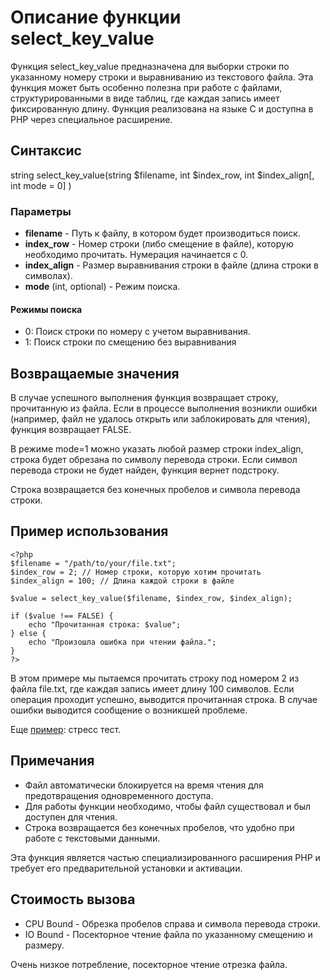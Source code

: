 # Описание функции select_key_value

Функция select_key_value предназначена для выборки строки по указанному номеру строки и выравниванию из текстового файла. Эта функция может быть особенно полезна при работе с файлами, структурированными в виде таблиц, где каждая запись имеет фиксированную длину. Функция реализована на языке C и доступна в PHP через специальное расширение.





## Синтаксис

string select_key_value(string $filename, int $index_row, int $index_align[, int mode = 0] )


### Параметры

- **filename** - Путь к файлу, в котором будет производиться поиск.
- **index_row** - Номер строки (либо смещение в файле), которую необходимо прочитать. Нумерация начинается с 0.
- **index_align** - Размер выравнивания строки в файле (длина строки в символах).
- **mode** (int, optional) - Режим поиска.


#### Режимы поиска
- 0: Поиск строки по номеру с учетом выравнивания.
- 1: Поиск строки по смещению без выравнивания

## Возвращаемые значения

В случае успешного выполнения функция возвращает строку, прочитанную из файла. Если в процессе выполнения возникли ошибки (например, файл не удалось открыть или заблокировать для чтения), функция возвращает FALSE.

В режиме mode=1 можно указать любой размер строки index_align, строка будет обрезана по символу перевода строки. Если символ перевода строки не будет найден, функция вернет подстроку.

Строка возвращается без конечных пробелов и символа перевода строки.


## Пример использования
```
<?php
$filename = "/path/to/your/file.txt";
$index_row = 2; // Номер строки, которую хотим прочитать
$index_align = 100; // Длина каждой строки в файле

$value = select_key_value($filename, $index_row, $index_align);

if ($value !== FALSE) {
    echo "Прочитанная строка: $value";
} else {
    echo "Произошла ошибка при чтении файла.";
}
?>
```

В этом примере мы пытаемся прочитать строку под номером 2 из файла file.txt, где каждая запись имеет длину 100 символов. Если операция проходит успешно, выводится прочитанная строка. В случае ошибки выводится сообщение о возникшей проблеме.

Еще [пример](/test/test.php): стресс тест.

## Примечания

- Файл автоматически блокируется на время чтения для предотвращения одновременного доступа.
- Для работы функции необходимо, чтобы файл существовал и был доступен для чтения.
- Строка возвращается без конечных пробелов, что удобно при работе с текстовыми данными.

Эта функция является частью специализированного расширения PHP и требует его предварительной установки и активации.


## Стоимость вызова

- CPU Bound - Обрезка пробелов справа и символа перевода строки.
- IO Bound - Посекторное чтение файла по указанному смещению и размеру.

Очень низкое потребление, посекторное чтение отрезка файла.
